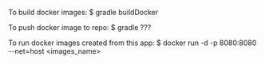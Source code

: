 To build docker images:
 $ gradle buildDocker

To push docker image to repo:
 $ gradle ???

To run docker images created from this app:
 $ docker run -d -p 8080:8080 --net=host <images_name>

